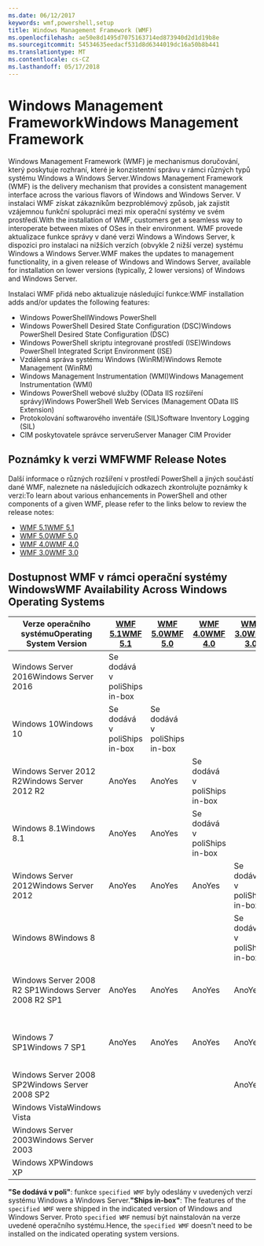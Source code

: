 ```yaml
---
ms.date: 06/12/2017
keywords: wmf,powershell,setup
title: Windows Management Framework (WMF)
ms.openlocfilehash: ae50e8d1495d7075163714ed873940d2d1d19b8e
ms.sourcegitcommit: 54534635eedacf531d8d6344019dc16a50b8b441
ms.translationtype: MT
ms.contentlocale: cs-CZ
ms.lasthandoff: 05/17/2018
---
```

# <a name="windows-management-framework"></a><span data-ttu-id="2c174-103">Windows Management Framework</span><span class="sxs-lookup"><span data-stu-id="2c174-103">Windows Management Framework</span></span>

<span data-ttu-id="2c174-104">Windows Management Framework (WMF) je mechanismus doručování, který poskytuje rozhraní, které je konzistentní správu v rámci různých typů systému Windows a Windows Server.</span><span class="sxs-lookup"><span data-stu-id="2c174-104">Windows Management Framework (WMF) is the delivery mechanism that provides a consistent management interface across the various flavors of Windows and Windows Server.</span></span>
<span data-ttu-id="2c174-105">V instalaci WMF získat zákazníkům bezproblémový způsob, jak zajistit vzájemnou funkční spolupráci mezi mix operační systémy ve svém prostředí.</span><span class="sxs-lookup"><span data-stu-id="2c174-105">With the installation of WMF, customers get a seamless way to interoperate between mixes of OSes in their environment.</span></span>
<span data-ttu-id="2c174-106">WMF provede aktualizace funkce správy v dané verzi Windows a Windows Server, k dispozici pro instalaci na nižších verzích (obvykle 2 nižší verze) systému Windows a Windows Server.</span><span class="sxs-lookup"><span data-stu-id="2c174-106">WMF makes the updates to management functionality, in a given release of Windows and Windows Server, available for installation on lower versions (typically, 2 lower versions) of Windows and Windows Server.</span></span>

<span data-ttu-id="2c174-107">Instalaci WMF přidá nebo aktualizuje následující funkce:</span><span class="sxs-lookup"><span data-stu-id="2c174-107">WMF installation adds and/or updates the following features:</span></span>

- <span data-ttu-id="2c174-108">Windows PowerShell</span><span class="sxs-lookup"><span data-stu-id="2c174-108">Windows PowerShell</span></span>
- <span data-ttu-id="2c174-109">Windows PowerShell Desired State Configuration (DSC)</span><span class="sxs-lookup"><span data-stu-id="2c174-109">Windows PowerShell Desired State Configuration (DSC)</span></span>
- <span data-ttu-id="2c174-110">Windows PowerShell skriptu integrované prostředí (ISE)</span><span class="sxs-lookup"><span data-stu-id="2c174-110">Windows PowerShell Integrated Script Environment (ISE)</span></span>
- <span data-ttu-id="2c174-111">Vzdálená správa systému Windows (WinRM)</span><span class="sxs-lookup"><span data-stu-id="2c174-111">Windows Remote Management (WinRM)</span></span>
- <span data-ttu-id="2c174-112">Windows Management Instrumentation (WMI)</span><span class="sxs-lookup"><span data-stu-id="2c174-112">Windows Management Instrumentation (WMI)</span></span>
- <span data-ttu-id="2c174-113">Windows PowerShell webové služby (OData IIS rozšíření správy)</span><span class="sxs-lookup"><span data-stu-id="2c174-113">Windows PowerShell Web Services (Management OData IIS Extension)</span></span>
- <span data-ttu-id="2c174-114">Protokolování softwarového inventáře (SIL)</span><span class="sxs-lookup"><span data-stu-id="2c174-114">Software Inventory Logging (SIL)</span></span>
- <span data-ttu-id="2c174-115">CIM poskytovatele správce serveru</span><span class="sxs-lookup"><span data-stu-id="2c174-115">Server Manager CIM Provider</span></span>

## <a name="wmf-release-notes"></a><span data-ttu-id="2c174-116">Poznámky k verzi WMF</span><span class="sxs-lookup"><span data-stu-id="2c174-116">WMF Release Notes</span></span>

<span data-ttu-id="2c174-117">Další informace o různých rozšíření v prostředí PowerShell a jiných součástí dané WMF, naleznete na následujících odkazech zkontrolujte poznámky k verzi:</span><span class="sxs-lookup"><span data-stu-id="2c174-117">To learn about various enhancements in PowerShell and other components of a given WMF, please refer to the links below to review the release notes:</span></span>

- [<span data-ttu-id="2c174-118">WMF 5.1</span><span class="sxs-lookup"><span data-stu-id="2c174-118">WMF 5.1</span></span>](5.1/release-notes.md)
- [<span data-ttu-id="2c174-119">WMF 5.0</span><span class="sxs-lookup"><span data-stu-id="2c174-119">WMF 5.0</span></span>](5.0/releasenotes.md)
- [<span data-ttu-id="2c174-120">WMF 4.0</span><span class="sxs-lookup"><span data-stu-id="2c174-120">WMF 4.0</span></span>](https://download.microsoft.com/download/3/D/6/3D61D262-8549-4769-A660-230B67E15B25/Windows%20Management%20Framework%204%200%20Release%20Notes.docx)
- [<span data-ttu-id="2c174-121">WMF 3.0</span><span class="sxs-lookup"><span data-stu-id="2c174-121">WMF 3.0</span></span>](https://download.microsoft.com/download/E/7/6/E76850B8-DA6E-4FF5-8CCE-A24FC513FD16/WMF%203%20Release%20Notes.docx)

## <a name="wmf-availability-across-windows-operating-systems"></a><span data-ttu-id="2c174-122">Dostupnost WMF v rámci operační systémy Windows</span><span class="sxs-lookup"><span data-stu-id="2c174-122">WMF Availability Across Windows Operating Systems</span></span>

| <span data-ttu-id="2c174-123">Verze operačního systému</span><span class="sxs-lookup"><span data-stu-id="2c174-123">Operating System Version</span></span> | [<span data-ttu-id="2c174-124">WMF 5.1</span><span class="sxs-lookup"><span data-stu-id="2c174-124">WMF 5.1</span></span>](https://aka.ms/wmf51download) | [<span data-ttu-id="2c174-125">WMF 5.0</span><span class="sxs-lookup"><span data-stu-id="2c174-125">WMF 5.0</span></span>](https://aka.ms/wmf5download) | [<span data-ttu-id="2c174-126">WMF 4.0</span><span class="sxs-lookup"><span data-stu-id="2c174-126">WMF 4.0</span></span>](https://aka.ms/wmf4download) |  [<span data-ttu-id="2c174-127">WMF 3.0</span><span class="sxs-lookup"><span data-stu-id="2c174-127">WMF 3.0</span></span>](https://aka.ms/wmf3download) | [<span data-ttu-id="2c174-128">WMF 2.0</span><span class="sxs-lookup"><span data-stu-id="2c174-128">WMF 2.0</span></span>](https://aka.ms/wmf2download) |
| ------------------------ | ----------- | ----------- | ----------- | ------------ |  ------------- |
| <span data-ttu-id="2c174-129">Windows Server 2016</span><span class="sxs-lookup"><span data-stu-id="2c174-129">Windows Server 2016</span></span> | <span data-ttu-id="2c174-130">Se dodává v poli</span><span class="sxs-lookup"><span data-stu-id="2c174-130">Ships in-box</span></span> |  |  |  |  |
| <span data-ttu-id="2c174-131">Windows 10</span><span class="sxs-lookup"><span data-stu-id="2c174-131">Windows 10</span></span> | <span data-ttu-id="2c174-132">Se dodává v poli</span><span class="sxs-lookup"><span data-stu-id="2c174-132">Ships in-box</span></span> | <span data-ttu-id="2c174-133">Se dodává v poli</span><span class="sxs-lookup"><span data-stu-id="2c174-133">Ships in-box</span></span>  | | | |
| <span data-ttu-id="2c174-134">Windows Server 2012 R2</span><span class="sxs-lookup"><span data-stu-id="2c174-134">Windows Server 2012 R2</span></span>| <span data-ttu-id="2c174-135">Ano</span><span class="sxs-lookup"><span data-stu-id="2c174-135">Yes</span></span> | <span data-ttu-id="2c174-136">Ano</span><span class="sxs-lookup"><span data-stu-id="2c174-136">Yes</span></span> | <span data-ttu-id="2c174-137">Se dodává v poli</span><span class="sxs-lookup"><span data-stu-id="2c174-137">Ships in-box</span></span> |  |  |
| <span data-ttu-id="2c174-138">Windows 8.1</span><span class="sxs-lookup"><span data-stu-id="2c174-138">Windows 8.1</span></span> | <span data-ttu-id="2c174-139">Ano</span><span class="sxs-lookup"><span data-stu-id="2c174-139">Yes</span></span> | <span data-ttu-id="2c174-140">Ano</span><span class="sxs-lookup"><span data-stu-id="2c174-140">Yes</span></span> |  <span data-ttu-id="2c174-141">Se dodává v poli</span><span class="sxs-lookup"><span data-stu-id="2c174-141">Ships in-box</span></span> |  |  |
| <span data-ttu-id="2c174-142">Windows Server 2012</span><span class="sxs-lookup"><span data-stu-id="2c174-142">Windows Server 2012</span></span> | <span data-ttu-id="2c174-143">Ano</span><span class="sxs-lookup"><span data-stu-id="2c174-143">Yes</span></span> | <span data-ttu-id="2c174-144">Ano</span><span class="sxs-lookup"><span data-stu-id="2c174-144">Yes</span></span> | <span data-ttu-id="2c174-145">Ano</span><span class="sxs-lookup"><span data-stu-id="2c174-145">Yes</span></span> |  <span data-ttu-id="2c174-146">Se dodává v poli</span><span class="sxs-lookup"><span data-stu-id="2c174-146">Ships in-box</span></span> | |
| <span data-ttu-id="2c174-147">Windows 8</span><span class="sxs-lookup"><span data-stu-id="2c174-147">Windows 8</span></span> |  |  |  | <span data-ttu-id="2c174-148">Se dodává v poli</span><span class="sxs-lookup"><span data-stu-id="2c174-148">Ships in-box</span></span> | |
| <span data-ttu-id="2c174-149">Windows Server 2008 R2 SP1</span><span class="sxs-lookup"><span data-stu-id="2c174-149">Windows Server 2008 R2 SP1</span></span> | <span data-ttu-id="2c174-150">Ano</span><span class="sxs-lookup"><span data-stu-id="2c174-150">Yes</span></span> | <span data-ttu-id="2c174-151">Ano</span><span class="sxs-lookup"><span data-stu-id="2c174-151">Yes</span></span> | <span data-ttu-id="2c174-152">Ano</span><span class="sxs-lookup"><span data-stu-id="2c174-152">Yes</span></span> |  <span data-ttu-id="2c174-153">Ano</span><span class="sxs-lookup"><span data-stu-id="2c174-153">Yes</span></span>| <span data-ttu-id="2c174-154">Se dodává v poli</span><span class="sxs-lookup"><span data-stu-id="2c174-154">Ships in-box</span></span> |
| <span data-ttu-id="2c174-155">Windows 7 SP1</span><span class="sxs-lookup"><span data-stu-id="2c174-155">Windows 7 SP1</span></span>  | <span data-ttu-id="2c174-156">Ano</span><span class="sxs-lookup"><span data-stu-id="2c174-156">Yes</span></span> | <span data-ttu-id="2c174-157">Ano</span><span class="sxs-lookup"><span data-stu-id="2c174-157">Yes</span></span> | <span data-ttu-id="2c174-158">Ano</span><span class="sxs-lookup"><span data-stu-id="2c174-158">Yes</span></span> | <span data-ttu-id="2c174-159">Ano</span><span class="sxs-lookup"><span data-stu-id="2c174-159">Yes</span></span> | <span data-ttu-id="2c174-160">Se dodává v poli</span><span class="sxs-lookup"><span data-stu-id="2c174-160">Ships in-box</span></span> |
| <span data-ttu-id="2c174-161">Windows Server 2008 SP2</span><span class="sxs-lookup"><span data-stu-id="2c174-161">Windows Server 2008 SP2</span></span> | | | | <span data-ttu-id="2c174-162">Ano</span><span class="sxs-lookup"><span data-stu-id="2c174-162">Yes</span></span> | <span data-ttu-id="2c174-163">Ano</span><span class="sxs-lookup"><span data-stu-id="2c174-163">Yes</span></span> |
| <span data-ttu-id="2c174-164">Windows Vista</span><span class="sxs-lookup"><span data-stu-id="2c174-164">Windows Vista</span></span> | | | | | <span data-ttu-id="2c174-165">Ano</span><span class="sxs-lookup"><span data-stu-id="2c174-165">Yes</span></span> |
| <span data-ttu-id="2c174-166">Windows Server 2003</span><span class="sxs-lookup"><span data-stu-id="2c174-166">Windows Server 2003</span></span>| | | |  | <span data-ttu-id="2c174-167">Ano</span><span class="sxs-lookup"><span data-stu-id="2c174-167">Yes</span></span> |
| <span data-ttu-id="2c174-168">Windows XP</span><span class="sxs-lookup"><span data-stu-id="2c174-168">Windows XP</span></span> | | | |  | <span data-ttu-id="2c174-169">Ano</span><span class="sxs-lookup"><span data-stu-id="2c174-169">Yes</span></span> |

<span data-ttu-id="2c174-170">**"Se dodává v poli"**: funkce `specified WMF` byly odeslány v uvedených verzí systému Windows a Windows Server.</span><span class="sxs-lookup"><span data-stu-id="2c174-170">**"Ships in-box"**: The features of the `specified WMF` were shipped in the indicated version of  Windows and Windows Server.</span></span>
<span data-ttu-id="2c174-171">Proto `specified WMF` nemusí být nainstalován na verze uvedené operačního systému.</span><span class="sxs-lookup"><span data-stu-id="2c174-171">Hence, the `specified WMF` doesn't need to be installed on the indicated operating system versions.</span></span>
